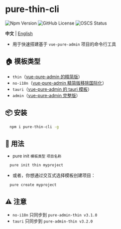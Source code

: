 # pure-thin-cli

![Npm Version](https://img.shields.io/npm/v/pure-thin-cli)
![GitHub License](https://img.shields.io/github/license/Ten-K/pure-thin-cli)
![OSCS Status](https://www.oscs1024.com/platform/badge/Ten-K/pure-thin-cli.svg?size=small)

**中文** | [English](./README.en-US.md)

- 用于快速搭建基于 `vue-pure-admin` 项目的命令行工具

## 🏠 模板类型

- `thin`（[vue-pure-admin 的精简版](https://github.com/xiaoxian521/pure-admin-thin)）
- `no-i18n`（[vue-pure-admin 精简版移除国际化](https://github.com/xiaoxian521/pure-admin-thin/tree/delete-i18n)）
- `tauri`（[vue-pure-admin 的 tauri 模板](https://github.com/xiaoxian521/tauri-pure-admin)）
- `admin`（[vue-pure-admin 完整版](https://github.com/xiaoxian521/vue-pure-admin)）

## 📦 安装

```bash
  npm i pure-thin-cli -g
```

## 🚗 用法

- pure init `模板类型` `项目名称`

```bash
  pure init thin myproject
```

- 或者，你想通过交互式选择模板创建项目：

```bash
  pure create myproject
```

## ⚠️ 注意

- `no-i18n` 只同步到 `pure-admin-thin v3.1.0`
- `tauri` 只同步到 `pure-admin-thin v3.2.0`
